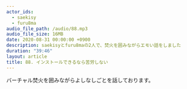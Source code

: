 ```yaml
---
actor_ids:
  - saekisy
  - furu8ma
audio_file_path: /audio/88.mp3
audio_file_size: 16MB
date: 2020-08-31 00:00:00 +0900
description: saekisyとfuru8maの2人で、焚火を囲みながらエモい話をしました
duration: "39:46"
layout: article
title: 88. インストールできるなら苦労しない
---
```


バーチャル焚火を囲みながらよしなしごとを話しております。
